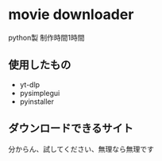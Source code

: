 # movie downloader
python製 制作時間1時間

## 使用したもの
- yt-dlp
- pysimplegui
- pyinstaller

## ダウンロードできるサイト
分からん、試してください、無理なら無理です

